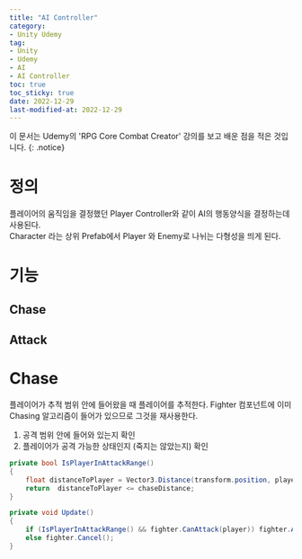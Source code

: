 ```yaml
---
title: "AI Controller"
category:
- Unity Udemy
tag:
- Unity
- Udemy
- AI
- AI Controller
toc: true
toc_sticky: true
date: 2022-12-29
last-modified-at: 2022-12-29
---
```

이 문서는 Udemy의  'RPG Core Combat Creator' 강의를 보고 배운 점을 적은 것입니다.
{: .notice}

# 정의
플레이어의 움직임을 결정했던 Player Controller와 같이 AI의 행동양식을 결정하는데 사용된다.   
Character 라는 상위 Prefab에서 Player 와 Enemy로 나뉘는 다형성을 띄게 된다.

# 기능
## Chase
## Attack

# Chase
플레이어가 추적 범위 안에 들어왔을 때 플레이어를 추적한다.
Fighter 컴포넌트에 이미 Chasing 알고리즘이 들어가 있으므로 그것을 재사용한다.
1. 공격 범위 안에 들어와 있는지 확인
2. 플레이어가 공격 가능한 상태인지 (죽지는 않았는지) 확인
```c#
private bool IsPlayerInAttackRange()
{
    float distanceToPlayer = Vector3.Distance(transform.position, player.transform.position);
    return  distanceToPlayer <= chaseDistance;
}

private void Update()
{
    if (IsPlayerInAttackRange() && fighter.CanAttack(player)) fighter.Attack(player);
    else fighter.Cancel();
}
```